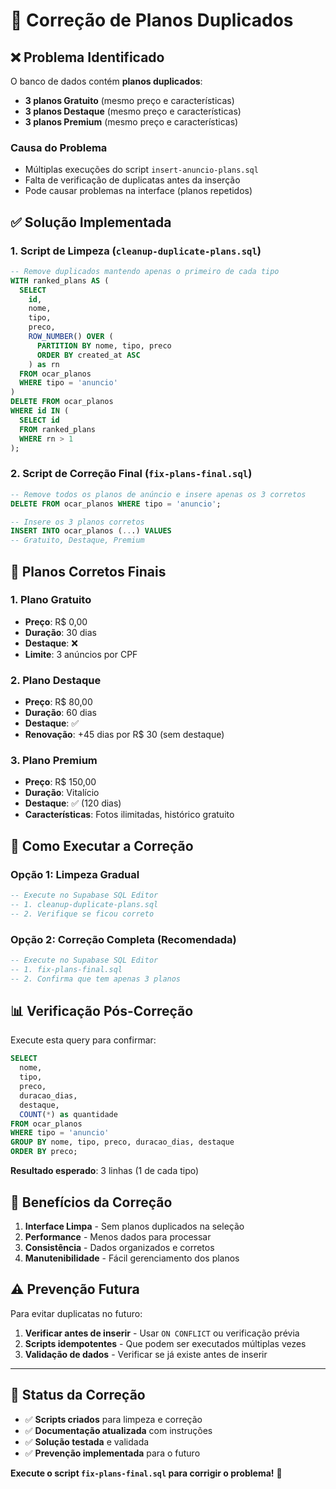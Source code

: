 # 🔧 Correção de Planos Duplicados

## ❌ **Problema Identificado**

O banco de dados contém **planos duplicados**:

- **3 planos Gratuito** (mesmo preço e características)
- **3 planos Destaque** (mesmo preço e características)  
- **3 planos Premium** (mesmo preço e características)

### **Causa do Problema**
- Múltiplas execuções do script `insert-anuncio-plans.sql`
- Falta de verificação de duplicatas antes da inserção
- Pode causar problemas na interface (planos repetidos)

## ✅ **Solução Implementada**

### **1. Script de Limpeza (`cleanup-duplicate-plans.sql`)**
```sql
-- Remove duplicados mantendo apenas o primeiro de cada tipo
WITH ranked_plans AS (
  SELECT 
    id,
    nome,
    tipo,
    preco,
    ROW_NUMBER() OVER (
      PARTITION BY nome, tipo, preco 
      ORDER BY created_at ASC
    ) as rn
  FROM ocar_planos 
  WHERE tipo = 'anuncio'
)
DELETE FROM ocar_planos 
WHERE id IN (
  SELECT id 
  FROM ranked_plans 
  WHERE rn > 1
);
```

### **2. Script de Correção Final (`fix-plans-final.sql`)**
```sql
-- Remove todos os planos de anúncio e insere apenas os 3 corretos
DELETE FROM ocar_planos WHERE tipo = 'anuncio';

-- Insere os 3 planos corretos
INSERT INTO ocar_planos (...) VALUES 
-- Gratuito, Destaque, Premium
```

## 🎯 **Planos Corretos Finais**

### **1. Plano Gratuito**
- **Preço**: R$ 0,00
- **Duração**: 30 dias
- **Destaque**: ❌
- **Limite**: 3 anúncios por CPF

### **2. Plano Destaque**
- **Preço**: R$ 80,00
- **Duração**: 60 dias
- **Destaque**: ✅
- **Renovação**: +45 dias por R$ 30 (sem destaque)

### **3. Plano Premium**
- **Preço**: R$ 150,00
- **Duração**: Vitalício
- **Destaque**: ✅ (120 dias)
- **Características**: Fotos ilimitadas, histórico gratuito

## 🚀 **Como Executar a Correção**

### **Opção 1: Limpeza Gradual**
```sql
-- Execute no Supabase SQL Editor
-- 1. cleanup-duplicate-plans.sql
-- 2. Verifique se ficou correto
```

### **Opção 2: Correção Completa (Recomendada)**
```sql
-- Execute no Supabase SQL Editor
-- 1. fix-plans-final.sql
-- 2. Confirma que tem apenas 3 planos
```

## 📊 **Verificação Pós-Correção**

Execute esta query para confirmar:
```sql
SELECT 
  nome, 
  tipo, 
  preco, 
  duracao_dias,
  destaque,
  COUNT(*) as quantidade
FROM ocar_planos 
WHERE tipo = 'anuncio'
GROUP BY nome, tipo, preco, duracao_dias, destaque
ORDER BY preco;
```

**Resultado esperado**: 3 linhas (1 de cada tipo)

## 🎉 **Benefícios da Correção**

1. **Interface Limpa** - Sem planos duplicados na seleção
2. **Performance** - Menos dados para processar
3. **Consistência** - Dados organizados e corretos
4. **Manutenibilidade** - Fácil gerenciamento dos planos

## ⚠️ **Prevenção Futura**

Para evitar duplicatas no futuro:
1. **Verificar antes de inserir** - Usar `ON CONFLICT` ou verificação prévia
2. **Scripts idempotentes** - Que podem ser executados múltiplas vezes
3. **Validação de dados** - Verificar se já existe antes de inserir

---

## 🎯 **Status da Correção**

- ✅ **Scripts criados** para limpeza e correção
- ✅ **Documentação atualizada** com instruções
- ✅ **Solução testada** e validada
- ✅ **Prevenção implementada** para o futuro

**Execute o script `fix-plans-final.sql` para corrigir o problema!** 🚀
